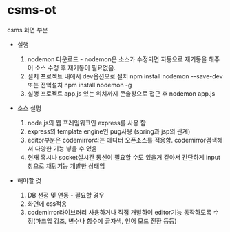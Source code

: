 # csms-ot
csms 화면 부분

* 실행
  1) nodemon 다운로드 - nodemon은 소스가 수정되면 자동으로 재기동을 해주어 소스 수정 후 재기동이 필요없음.
  2) 설치
  프로젝트 내에서 dev옵션으로 설치
  npm install nodemon --save-dev
  또는 전역설치
  npm install nodemon -g  
  3) 실행
  프로젝트 app.js 있는 위치까지 콘솔창으로 접근 후
  nodemon app.js
  
* 소스 설명
  1) node.js의 웹 프레임워크인 express를 사용 함
  2) express의 template engine인 pug사용 (spring과 jsp의 관계)
  3) editor부분은 codemirror라는 에디터 오픈소스를 적용함. codemirror검색해서 다양한 기능 넣을 수 있음
  4) 현재 혹시나 socket실시간 통신이 필요할 수도 있을거 같아서 간단하게 input창으로 채팅기능 개발한 상태임

* 해야할 것
  1) DB 선정 및 연동 - 필요할 경우
  2) 화면에 css적용
  3) codemirror라이브러리 사용하거나 직접 개발하여 editor기능 동작하도록 수정(마크업 강조, 변수나 함수에 글자색, 언어 모드 전환 등등)

